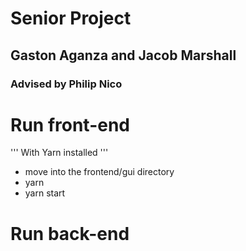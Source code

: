 # Senior Project
## Gaston Aganza and Jacob Marshall
### Advised by Philip Nico 

# Run front-end
''' With Yarn installed '''

- move into the frontend/gui directory
- yarn
- yarn start

# Run back-end